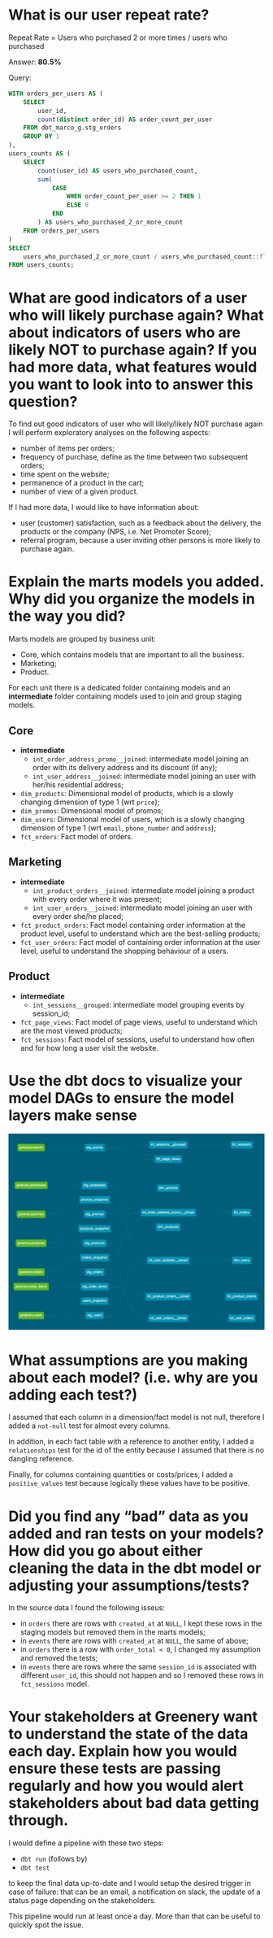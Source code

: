 # What is our user repeat rate?
Repeat Rate = Users who purchased 2 or more times / users who purchased

Answer: **80.5%**

Query:
``` sql
WITH orders_per_users AS (
    SELECT
        user_id,
        count(distinct order_id) AS order_count_per_user
    FROM dbt_marco_g.stg_orders
    GROUP BY 1
),
users_counts AS (
    SELECT
        count(user_id) AS users_who_purchased_count,
        sum(
            CASE
                WHEN order_count_per_user >= 2 THEN 1
                ELSE 0
            END
        ) AS users_who_purchased_2_or_more_count
    FROM orders_per_users
)
SELECT
    users_who_purchased_2_or_more_count / users_who_purchased_count::float * 100.0
FROM users_counts;
```

# What are good indicators of a user who will likely purchase again? What about indicators of users who are likely NOT to purchase again? If you had more data, what features would you want to look into to answer this question?
To find out good indicators of user who will likely/likely NOT purchase again I will perform exploratory analyses on the following aspects:

- number of items per orders;
- frequency of purchase, define as the time between two subsequent orders;
- time spent on the website;
- permanence of a product in the cart;
- number of view of a given product.

If I had more data, I would like to have information about:

- user (customer) satisfaction, such as a feedback about the delivery, the products
    or the company (NPS, i.e. Net Promoter Score);
- referral program, because a user inviting other persons is more likely to purchase again.

# Explain the marts models you added. Why did you organize the models in the way you did?
Marts models are grouped by business unit:

- Core, which contains models that are important to all the business.
- Marketing;
- Product.

For each unit there is a dedicated folder containing models and an **intermediate** folder
containing models used to join and group staging models.

## Core
- **intermediate**
    - `int_order_address_promo__joined`: intermediate model joining an order with its delivery address and its discount (if any);  
    - `int_user_address__joined`: intermediate model joining an user with her/his residential address;
- `dim_products`: Dimensional model of products, which is a slowly changing dimension of type 1 (wrt `price`);
- `dim_promos`: Dimensional model of promos;
- `dim_users`: Dimensional model of users, which is a slowly changing dimension of type 1 (wrt `email`, `phone_number` and `address`);
- `fct_orders`: Fact model of orders.
## Marketing
- **intermediate**
    - `int_product_orders__joined`: intermediate model joining a product with every order where it was present; 
    - `int_user_orders__joined`: intermediate model joining an user with every order she/he placed;
- `fct_product_orders`: Fact model containing order information at the product level, useful to
    understand which are the best-selling products;
- `fct_user_orders`: Fact model of containing order information at the user level, useful to
    understand the shopping behaviour of a users.
## Product
- **intermediate**
    - `int_sessions__grouped`: intermediate model grouping events by session_id;
- `fct_page_views`: Fact model of page views, useful to understand which are the most viewed products;
- `fct_sessions`: Fact model of sessions, useful to understand how often and for how long a user visit the website.

# Use the dbt docs to visualize your model DAGs to ensure the model layers make sense 
![DAG](dbt-dag-week2.png)

# What assumptions are you making about each model? (i.e. why are you adding each test?)
I assumed that each column in a dimension/fact model is not null, therefore I added a `not-null` test
for almost every columns.

In addition, in each fact table with a reference to another entity, I added a `relationships` test for
the id of the entity because I assumed that there is no dangling reference.

Finally, for columns containing quantities or costs/prices, I added a `positive_values` test because
logically these values have to be positive.

# Did you find any “bad” data as you added and ran tests on your models? How did you go about either cleaning the data in the dbt model or adjusting your assumptions/tests?
In the source data I found the following isseus:

- in `orders` there are rows with `created_at` at `NULL`, I kept these rows in the staging models but removed
    them in the marts models;
- in `events` there are rows with `created_at` at `NULL`, the same of above;
- in `orders` there is a row with `order_total < 0`, I changed my assumption and removed the tests;
- in `events` there are rows where the same `session_id` is associated with different `user_id`, this should
    not happen and so I removed these rows in `fct_sessions` model.

# Your stakeholders at Greenery want to understand the state of the data each day. Explain how you would ensure these tests are passing regularly and how you would alert stakeholders about bad data getting through.
I would define a pipeline with these two steps:

- `dbt run` (follows by)
- `dbt test`

to keep the final data up-to-date and I would setup the desired trigger in case
of failure: that can be an email, a notification on slack, the update of a status page
depending on the stakeholders.

This pipeline would run at least once a day. More than that can be useful
to quickly spot the issue.

